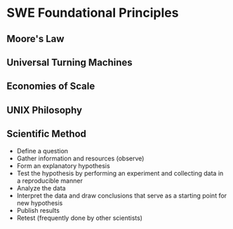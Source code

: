 # SWE Foundational Principles

## Moore's Law

## Universal Turning Machines

## Economies of Scale

## UNIX Philosophy

## Scientific Method

- Define a question
- Gather information and resources (observe)
- Form an explanatory hypothesis
- Test the hypothesis by performing an experiment and collecting data in a reproducible manner
- Analyze the data
- Interpret the data and draw conclusions that serve as a starting point for new hypothesis
- Publish results
- Retest (frequently done by other scientists)
